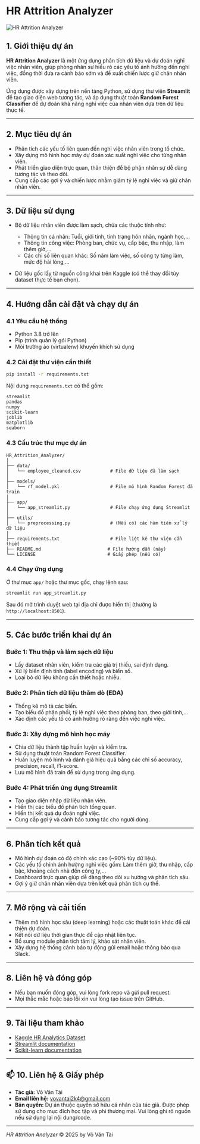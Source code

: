
# HR Attrition Analyzer

![HR Attrition Analyzer](https://img.shields.io/badge/Status-Active-green)

## 1. Giới thiệu dự án

**HR Attrition Analyzer** là một ứng dụng phân tích dữ liệu và dự đoán nghỉ việc nhân viên, giúp phòng nhân sự hiểu rõ các yếu tố ảnh hưởng đến nghỉ việc, đồng thời đưa ra cảnh báo sớm và đề xuất chiến lược giữ chân nhân viên.

Ứng dụng được xây dựng trên nền tảng Python, sử dụng thư viện **Streamlit** để tạo giao diện web tương tác, và áp dụng thuật toán **Random Forest Classifier** để dự đoán khả năng nghỉ việc của nhân viên dựa trên dữ liệu thực tế.

---

## 2. Mục tiêu dự án

- Phân tích các yếu tố liên quan đến nghỉ việc nhân viên trong tổ chức.
- Xây dựng mô hình học máy dự đoán xác suất nghỉ việc cho từng nhân viên.
- Phát triển giao diện trực quan, thân thiện để bộ phận nhân sự dễ dàng tương tác và theo dõi.
- Cung cấp các gợi ý và chiến lược nhằm giảm tỷ lệ nghỉ việc và giữ chân nhân viên.

---

## 3. Dữ liệu sử dụng

- Bộ dữ liệu nhân viên được làm sạch, chứa các thuộc tính như:
  - Thông tin cá nhân: Tuổi, giới tính, tình trạng hôn nhân, ngành học,...
  - Thông tin công việc: Phòng ban, chức vụ, cấp bậc, thu nhập, làm thêm giờ,...
  - Các chỉ số liên quan khác: Số năm làm việc, số công ty từng làm, mức độ hài lòng,...

- Dữ liệu gốc lấy từ nguồn công khai trên Kaggle (có thể thay đổi tùy dataset thực tế bạn chọn).

---

## 4. Hướng dẫn cài đặt và chạy dự án

### 4.1 Yêu cầu hệ thống

- Python 3.8 trở lên
- Pip (trình quản lý gói Python)
- Môi trường ảo (virtualenv) khuyến khích sử dụng

### 4.2 Cài đặt thư viện cần thiết

```bash
pip install -r requirements.txt
````

Nội dung `requirements.txt` có thể gồm:

```
streamlit
pandas
numpy
scikit-learn
joblib
matplotlib
seaborn
```

### 4.3 Cấu trúc thư mục dự án

```
HR_Attrition_Analyzer/
│
├── data/
│   └── employee_cleaned.csv           # File dữ liệu đã làm sạch
│
├── models/
│   └── rf_model.pkl                   # File mô hình Random Forest đã train
│
├── app/
│   └── app_streamlit.py               # File chạy ứng dụng Streamlit
│
├── utils/
│   └── preprocessing.py               # (Nếu có) các hàm tiền xử lý dữ liệu
│
├── requirements.txt                   # File liệt kê thư viện cần thiết
├── README.md                         # File hướng dẫn (này)
└── LICENSE                           # Giấy phép (nếu có)
```

### 4.4 Chạy ứng dụng

Ở thư mục `app/` hoặc thư mục gốc, chạy lệnh sau:

```bash
streamlit run app_streamlit.py
```

Sau đó mở trình duyệt web tại địa chỉ được hiển thị (thường là `http://localhost:8501`).

---

## 5. Các bước triển khai dự án

### Bước 1: Thu thập và làm sạch dữ liệu

* Lấy dataset nhân viên, kiểm tra các giá trị thiếu, sai định dạng.
* Xử lý biến định tính (label encoding) và biến số.
* Loại bỏ dữ liệu không cần thiết hoặc nhiễu.

### Bước 2: Phân tích dữ liệu thăm dò (EDA)

* Thống kê mô tả các biến.
* Tạo biểu đồ phân phối, tỷ lệ nghỉ việc theo phòng ban, theo giới tính,...
* Xác định các yếu tố có ảnh hưởng rõ ràng đến việc nghỉ việc.

### Bước 3: Xây dựng mô hình học máy

* Chia dữ liệu thành tập huấn luyện và kiểm tra.
* Sử dụng thuật toán Random Forest Classifier.
* Huấn luyện mô hình và đánh giá hiệu quả bằng các chỉ số accuracy, precision, recall, f1-score.
* Lưu mô hình đã train để sử dụng trong ứng dụng.

### Bước 4: Phát triển ứng dụng Streamlit

* Tạo giao diện nhập dữ liệu nhân viên.
* Hiển thị các biểu đồ phân tích tổng quan.
* Hiển thị kết quả dự đoán nghỉ việc.
* Cung cấp gợi ý và cảnh báo tương tác cho người dùng.

---

## 6. Phân tích kết quả

* Mô hình dự đoán có độ chính xác cao (\~90% tùy dữ liệu).
* Các yếu tố chính ảnh hưởng nghỉ việc gồm: Làm thêm giờ, thu nhập, cấp bậc, khoảng cách nhà đến công ty,...
* Dashboard trực quan giúp dễ dàng theo dõi xu hướng và phân tích sâu.
* Gợi ý giữ chân nhân viên dựa trên kết quả phân tích cụ thể.

---

## 7. Mở rộng và cải tiến

* Thêm mô hình học sâu (deep learning) hoặc các thuật toán khác để cải thiện dự đoán.
* Kết nối dữ liệu thời gian thực để cập nhật liên tục.
* Bổ sung module phân tích tâm lý, khảo sát nhân viên.
* Xây dựng hệ thống cảnh báo tự động gửi email hoặc thông báo qua Slack.

---

## 8. Liên hệ và đóng góp

* Nếu bạn muốn đóng góp, vui lòng fork repo và gửi pull request.
* Mọi thắc mắc hoặc báo lỗi xin vui lòng tạo issue trên GitHub.

---

## 9. Tài liệu tham khảo

* [Kaggle HR Analytics Dataset](https://www.kaggle.com/datasets/pavansubhasht/ibm-hr-analytics-attrition-dataset)
* [Streamlit documentation](https://docs.streamlit.io/)
* [Scikit-learn documentation](https://scikit-learn.org/stable/)

---

## 📫 10. Liên hệ & Giấy phép

* **Tác giả:** Võ Văn Tài
* **Email liên hệ:** [vovantai2k4@gmail.com](mailto:vovantai2k4@gmail.com)
* **Bản quyền:** Dự án thuộc quyền sở hữu cá nhân của tác giả.
  Được phép sử dụng cho mục đích học tập và phi thương mại. Vui lòng ghi rõ nguồn nếu sử dụng lại nội dung/code.

---

*HR Attrition Analyzer* © 2025 by Võ Văn Tài

```


